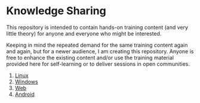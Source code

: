 # Knowledge Sharing

This repository is intended to contain hands-on training content (and very little theory) for anyone and everyone who might be interested. 

Keeping in mind the repeated demand for the same training content again and again, but for a newer audience, I am creating this repository. Anyone is free to enhance the existing content and/or use the training material provided here for self-learning or to deliver sessions in open communities. 

1. [Linux](Linux/README.md)
2. [Windows](Windows/README.md)
3. [Web](Web/README.md)
4. [Android](Android/README.md)
